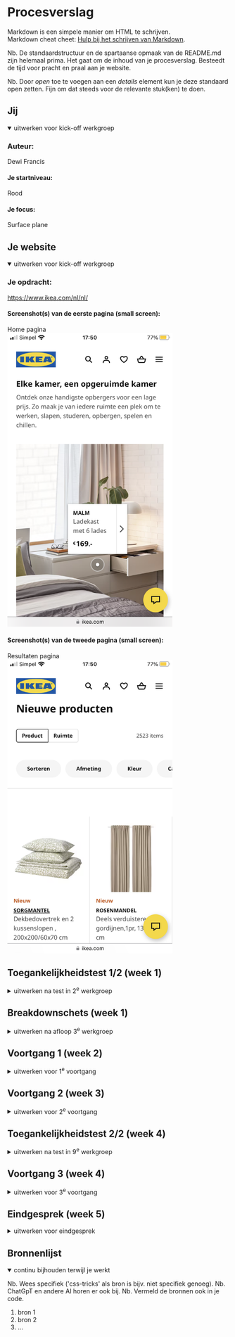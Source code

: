 # Procesverslag
Markdown is een simpele manier om HTML te schrijven.  
Markdown cheat cheet: [Hulp bij het schrijven van Markdown](https://github.com/adam-p/markdown-here/wiki/Markdown-Cheatsheet).

Nb. De standaardstructuur en de spartaanse opmaak van de README.md zijn helemaal prima. Het gaat om de inhoud van je procesverslag. Besteedt de tijd voor pracht en praal aan je website.

Nb. Door *open* toe te voegen aan een *details* element kun je deze standaard open zetten. Fijn om dat steeds voor de relevante stuk(ken) te doen.





## Jij

<details open>
  <summary>uitwerken voor kick-off werkgroep</summary>

  ### Auteur:
  Dewi Francis

  #### Je startniveau:
  Rood

  #### Je focus:
  Surface plane
 
</details>





## Je website

<details open>
  <summary>uitwerken voor kick-off werkgroep</summary>

  ### Je opdracht:
  https://www.ikea.com/nl/nl/

  #### Screenshot(s) van de eerste pagina (small screen): 
  Home pagina  
  <img src="readme-images/ikeahome.PNG" width="375px" alt="Home pagina van de Ikea site">

  #### Screenshot(s) van de tweede pagina (small screen):
  Resultaten pagina  
  <img src="readme-images/ikearesultaten.PNG" width="375px" alt="Resulaten pagina van de Ikea site">
 
</details>



## Toegankelijkheidstest 1/2 (week 1)

<details>
  <summary>uitwerken na test in 2<sup>e</sup> werkgroep</summary>

  ### Bevindingen
  Lijst met je bevindingen die in de test naar voren kwamen:

<img src="readme-images/wcag1of5.JPG" width="375px" alt="checklist">
<img src="readme-images/wcag2of5.JPG" width="375px" alt="checklist">
<img src="readme-images/wcag3of5.JPG" width="375px" alt="checklist">
<img src="readme-images/wcag4of5.JPG" width="375px" alt="checklist">
<img src="readme-images/wcag5of5.JPG" width="375px" alt="checklist">


</details>



## Breakdownschets (week 1)

<details>
  <summary>uitwerken na afloop 3<sup>e</sup> werkgroep</summary>

  ### de hele pagina (Home pagina): 
  <img src="readme-images/schetsh1.JPG" width="375px" alt="breakdown van de hele pagina">
  <img src="readme-images/schetsh2.JPG" width="375px" alt="breakdown van de hele pagina">
  <img src="readme-images/schetsh3.JPG" width="375px" alt="breakdown van de hele pagina">
  <img src="readme-images/schetsh4.JPG" width="375px" alt="breakdown van de hele pagina">
  <img src="readme-images/schetsh5.JPG" width="375px" alt="breakdown van de hele pagina">

  ### dynamisch deel (klikbare img): 
  <img src="readme-images/schetsimg.JPG" width="375px" alt="breakdown van een dynamisch deel">

  ### wellicht nog een dynamisch deel (footer dropdown): 
  <img src="readme-images/schetsfooterdrowpdown.JPG" width="375px" alt="breakdown van nog een dynamisch deel">

  ### de hele pagina (Product pagina): 
  <img src="readme-images/schetsp1.JPG" width="375px" alt="breakdown van de hele pagina">
  <img src="readme-images/schetsp2.JPG" width="375px" alt="breakdown van de hele pagina">
  <img src="readme-images/schetsp3.JPG" width="375px" alt="breakdown van de hele pagina">

  ### dynamisch deel (productinformatie pop-up): 
  <img src="readme-images/schetsproductinfopopup.JPG" width="375px" alt="breakdown van een dynamisch deel">

  ### wellicht nog een dynamisch deel (beoordelingen pop-up): 
  <img src="readme-images/schetsbeoordelingen.JPG" width="375px" alt="breakdown van nog een dynamisch deel">

</details>





## Voortgang 1 (week 2)

<details>
  <summary>uitwerken voor 1<sup>e</sup> voortgang</summary>

  ### Stand van zaken
  hier dit ging goed & dit was lastig (neem ook screenshots op van delen van je website en code)

Het lastigste vind ik om de lay-out goed te krijgen. Ik merk dat ik zowel flex als grid best wel lastig vind en dat die dingen toepassen op mijn site ingewikkelder is dan de oefeningen erover maken. Verder ben ik ook gewoon nog niet heel ver. Mijn html is nog niet helemaal compleet en de code is over het algemeen nog een beetje rommelig. 

  ### Agenda voor meeting
  samen met je groepje opstellen

  | student 1      | student 2          | student 3    | student 4        |
  | ---            | ---                | ---          | ---              |
  | dit bespreken  | en dit             | en ik dit    | en dan ik dat    |
  | en dat ook nog | dit als er tijd is | nog een punt | dit wil ik zeker |
  | ...            | ...                | ...          | ...              |


  ### Verslag van meeting
  hier na afloop snel de uitkomsten van de meeting vastleggen

  - Header lay-out problemen opgelost
  - Html en css zien er netjes uit, goed gebruik gemaakt van nth-of-types
  - buttons uit header gehaald, omdat dat niet werkte
  - ...

</details>





## Voortgang 2 (week 3)

<details>
  <summary>uitwerken voor 2<sup>e</sup> voortgang</summary>

  ### Stand van zaken
  hier dit ging goed & dit was lastig (neem ook screenshots op van delen van je website en code)


  ### Agenda voor meeting
  samen met je groepje opstellen

  | student 1      | student 2          | student 3    | student 4        |
  | ---            | ---                | ---          | ---              |
  | dit bespreken  | en dit             | en ik dit    | en dan ik dat    |
  | en dat ook nog | dit als er tijd is | nog een punt | dit wil ik zeker |
  | ...            | ...                | ...          | ...              |


  ### Verslag van meeting
  hier na afloop snel de uitkomsten van de meeting vastleggen

  - Gebruik maken van Custom Properties
  - punt 2
  - nog een punt
- ...

</details>





## Toegankelijkheidstest 2/2 (week 4)

<details>
  <summary>uitwerken na test in 9<sup>e</sup> werkgroep</summary>

  ### Bevindingen
  Lijst met je bevindingen die in de test naar voren kwamen (geef ook aan wat er verbeterd is):
  <img src="readme-images/wcag6.JPG" width="375px" alt="checklist">
<img src="readme-images/wcag7.JPG" width="375px" alt="checklist">
<img src="readme-images/wcag8.JPG" width="375px" alt="checklist">
<img src="readme-images/wcag9.JPG" width="375px" alt="checklist">
<img src="readme-images/wcag10.JPG" width="375px" alt="checklist">

</details>





## Voortgang 3 (week 4)

<details>
  <summary>uitwerken voor 3<sup>e</sup> voortgang</summary>

  ### Stand van zaken
  hier dit ging goed & dit was lastig (neem ook screenshots op van delen van je website en code)


  ### Agenda voor meeting
  samen met je groepje opstellen

  | student 1      | student 2          | student 3    | student 4        |
  | ---            | ---                | ---          | ---              |
  | dit bespreken  | en dit             | en ik dit    | en dan ik dat    |
  | en dat ook nog | dit als er tijd is | nog een punt | dit wil ik zeker |
  | ...            | ...                | ...          | ...              |


  ### Verslag van meeting
  hier na afloop snel de uitkomsten van de meeting vastleggen

  - Dingen die vaker terug komen in styling meer algemeen stylen
  - specifieker dingen in css oproepen
  - de a's titels geven
  - horizontaal scrollen omzetten in carousel 

</details>





## Eindgesprek (week 5)

<details>
  <summary>uitwerken voor eindgesprek</summary>

  ### Je uitkomst - karakteristiek screenshots:
  <img src="readme-images/dummy-plaatje.jpg" width="375px" alt="uitomst opdracht 1">


  ### Dit ging goed/Heb ik geleerd: 
  Korte omschrijving met plaatjes

  <img src="readme-images/dummy-plaatje.jpg" width="375px" alt="top">


  ### Dit was lastig/Is niet gelukt:
  Korte omschrijving met plaatjes

  <img src="readme-images/dummy-plaatje.jpg" width="375px" alt="bummer">
</details>





## Bronnenlijst

<details open>
  <summary>continu bijhouden terwijl je werkt</summary>

  Nb. Wees specifiek ('css-tricks' als bron is bijv. niet specifiek genoeg). 
  Nb. ChatGpT en andere AI horen er ook bij.
  Nb. Vermeld de bronnen ook in je code.

  1. bron 1
  2. bron 2
  3. ...

</details>